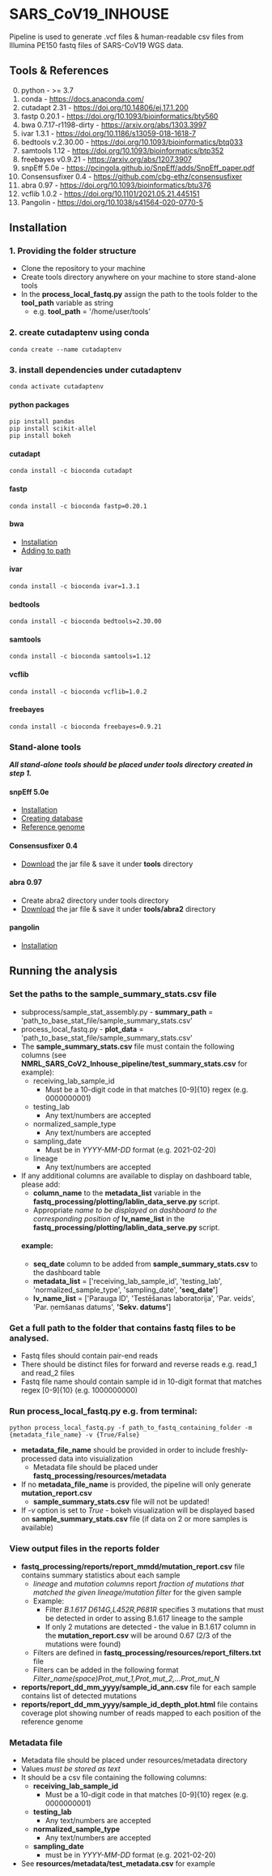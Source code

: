 # SARS_CoV19_INHOUSE
Pipeline is used to generate .vcf files & human-readable csv files from Illumina PE150 fastq files of SARS-CoV19 WGS data.

## Tools & References
0. python - >= 3.7
1. conda - https://docs.anaconda.com/
2. cutadapt 2.31 - https://doi.org/10.14806/ej.17.1.200
3. fastp 0.20.1 - https://doi.org/10.1093/bioinformatics/bty560
4. bwa 0.7.17-r1198-dirty - https://arxiv.org/abs/1303.3997
5. ivar 1.3.1 - https://doi.org/10.1186/s13059-018-1618-7
6. bedtools v.2.30.00 - https://doi.org/10.1093/bioinformatics/btq033
7. samtools 1.12 - https://doi.org/10.1093/bioinformatics/btp352
8. freebayes v0.9.21 - https://arxiv.org/abs/1207.3907
9. snpEff 5.0e - https://pcingola.github.io/SnpEff/adds/SnpEff_paper.pdf
10. Consensusfixer 0.4 - https://github.com/cbg-ethz/consensusfixer
11. abra 0.97 - https://doi.org/10.1093/bioinformatics/btu376
12. vcflib 1.0.2 - https://doi.org/10.1101/2021.05.21.445151 
13. Pangolin - https://doi.org/10.1038/s41564-020-0770-5
## Installation
### 1. Providing the folder structure
 - Clone the repository to your machine
 - Create tools directory anywhere on your machine to store stand-alone tools
 - In the **process_local_fastq.py** assign the path to the tools folder to the **tool_path** variable as string 
 	- e.g. **tool_path** = '/home/user/tools'
### 2. create cutadaptenv using conda
    conda create --name cutadaptenv
### 3. install dependencies under cutadaptenv
    conda activate cutadaptenv
#### python packages
	pip install pandas
	pip install scikit-allel
	pip install bokeh
#### cutadapt
	conda install -c bioconda cutadapt
#### fastp
	conda install -c bioconda fastp=0.20.1
#### bwa
 - [Installation](https://github.com/lh3/bwa.git)
 - [Adding to path](https://www.biostars.org/p/404164/)
#### ivar
	conda install -c bioconda ivar=1.3.1
#### bedtools
	conda install -c bioconda bedtools=2.30.00
#### samtools
	conda install -c bioconda samtools=1.12
#### vcflib
	conda install -c bioconda vcflib=1.0.2
#### freebayes
	conda install -c bioconda freebayes=0.9.21
### Stand-alone tools
***All stand-alone tools should be placed under tools directory created in step 1.***
#### snpEff 5.0e
 - [Installation](http://pcingola.github.io/SnpEff/download/)
 - [Creating database](http://pcingola.github.io/SnpEff/se_buildingdb/)
 - [Reference genome](https://www.ncbi.nlm.nih.gov/nuccore/MN908947)
#### Consensusfixer 0.4
 - [Download](https://github.com/cbg-ethz/ConsensusFixer/releases/tag/0.4) the jar file & save it under **tools** directory
#### abra 0.97
 - Create abra2 directory under tools directory
 - [Download](https://github.com/mozack/abra/releases/tag/v0.97) the jar file & save it under **tools/abra2** directory
#### pangolin
 - [Installation](https://cov-lineages.org/resources/pangolin/installation.html)
## Running the analysis
### Set the paths to the **sample_summary_stats.csv** file
 - subprocess/sample_stat_assembly.py - **summary_path** = 'path_to_base_stat_file/sample_summary_stats.csv'
 - process_local_fastq.py - **plot_data** = 'path_to_base_stat_file/sample_summary_stats.csv'
 - The **sample_summary_stats.csv** file must contain the following columns (see **NMRL_SARS_CoV2_Inhouse_pipeline/test_summary_stats.csv** for example):
  	- receiving_lab_sample_id
  		- Must be a 10-digit code in that matches [0-9]{10} regex (e.g. 0000000001)
 	- testing_lab
 		- Any text/numbers are accepted
 	- normalized_sample_type
 		- Any text/numbers are accepted
 	- sampling_date
 		- Must be in *YYYY-MM-DD* format (e.g. 2021-02-20)
 	- lineage
 		- Any text/numbers are accepted
 - If any additional columns are available to display on dashboard table, please add:
   - **column_name** to the **metadata_list** variable in the **fastq_processing/plotting/lablin_data_serve.py** script.
   - Appropriate *name to be displayed on dashboard to the corresponding position of* **lv_name_list** in the **fastq_processing/plotting/lablin_data_serve.py** script.
   #### example:
   - **seq_date** column to be added from **sample_summary_stats.csv** to the dashboard table
   - **metadata_list** = ['receiving_lab_sample_id', 'testing_lab', 'normalized_sample_type', 'sampling_date', **'seq_date'**]
   - **lv_name_list** = ['Parauga ID', 'Testēšanas laboratorija', 'Par. veids', 'Par. ņemšanas datums', **'Sekv. datums'**]
### Get a full path to the folder that contains fastq files to be analysed.
 - Fastq files should contain pair-end reads
 - There should be distinct files for forward and reverse reads e.g. read_1 and read_2 files
 - Fastq file name should contain sample id in 10-digit format that matches regex [0-9]{10} (e.g. 1000000000)
### Run process_local_fastq.py e.g. from terminal:
	python process_local_fastq.py -f path_to_fastq_containing_folder -m {metadata_file_name} -v {True/False}
 - **metadata_file_name** should be provided in order to include freshly-processed data into visuialization 
 	- Metadata file should be placed under **fastq_processing/resources/metadata**
 - If no **metadata_file_name** is provided, the pipeline will only generate **mutation_report.csv** 
 	- **sample_summary_stats.csv** file will not be updated!
 - If *-v* option is set to *True* - bokeh visualization will be displayed based on **sample_summary_stats.csv** file (if data on 2 or more samples is available)
### View output files in the reports folder
 - **fastq_processing/reports/report_mmdd/mutation_report.csv** file contains summary statistics about each sample
    - *lineage* and *mutation columns* report *fraction of mutations that matched the given lineage/mutation filter* for the given sample
   	- Example: 
   	  - Filter *B.1.617 D614G,L452R,P681R* specifies 3 mutations that must be detected in order to assing B.1.617 lineage to the sample
   	  - If only 2 mutations are detected - the value in B.1.617 column in the **mutation_report.csv** will be around 0.67 (2/3 of the mutations were found)
    - Filters are defined in **fastq_processing/resources/report_filters.txt** file
   	- Filters can be added in the following format *Filter_name(space)Prot_mut_1,Prot_mut_2,...Prot_mut_N*
 - **reports/report_dd_mm_yyyy/sample_id_ann.csv** file for each sample contains list of detected mutations
 - **reports/report_dd_mm_yyyy/sample_id_depth_plot.html** file contains coverage plot showing number of reads mapped to each position of the reference genome
### Metadata file
 - Metadata file should be placed under resources/metadata directory
 - Values *must be stored as text*
 - It should be a csv file containing the following columns:
 	- **receiving_lab_sample_id**
 		 - Must be a 10-digit code in that matches [0-9]{10} regex (e.g. 0000000001)
 	- **testing_lab**
 		 - Any text/numbers are accepted
 	- **normalized_sample_type**
 		 - Any text/numbers are accepted
 	- **sampling_date**
 		 - must be in *YYYY-MM-DD* format (e.g. 2021-02-20)
 - See **resources/metadata/test_metadata.csv** for example
